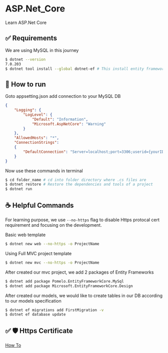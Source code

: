 # ASP.Net_Core
Learn ASP.Net Core
## :white_check_mark: Requirements ##
We are using MySQL in this journey
```bash
$ dotnet --version
7.0.203
$ dotnet tool install --global dotnet-ef # This install entity framework globally
```
## :checkered_flag: How to run ##
Goto appsetting.json add connection to your MySQL DB
```json
{  
    "Logging": {    
        "LogLevel": {      
            "Default": "Information",      
            "Microsoft.AspNetCore": "Warning"    
        }  
    },
    "AllowedHosts": "*",    
    "ConnectionStrings":    
    {        
        "DefaultConnection": "Server=localhost;port=3306;userid={yourID};password={yourPass};database={DBName};"    
    }
}
```
Now use these commands in terminal
```bash
$ cd folder_name # cd into folder directory where .cs files are
$ dotnet restore # Restore the dependencies and tools of a project
$ dotnet run
```
## :coffee: Helpful Commands ##
For learning purpose, we use `--no-https` flag to disable Https protocal cert requirement and focusing on the development.

Basic web template
```bash
$ dotnet new web --no-https -o ProjectName
```
Using Full MVC project template
```bash
$ dotnet new mvc --no-https -o ProjectName
```
After created our mvc project, we add 2 packages of Entity Frameworks
```bash
$ dotnet add package Pomelo.EntityFrameworkCore.MySql
$ dotnet add package Microsoft.EntityFrameworkCore.Design
```
After created our models, we would like to create tables in our DB according to our models specification
```bash
$ dotnet ef migrations add FirstMigration -v
$ dotnet ef database update
```

## :white_check_mark: :shield: Https Certificate ##
[How To](https://learn.microsoft.com/en-us/aspnet/core/tutorials/first-mvc-app/start-mvc?WT.mc_id=dotnet-35129-website&view=aspnetcore-7.0&tabs=visual-studio-code) 

